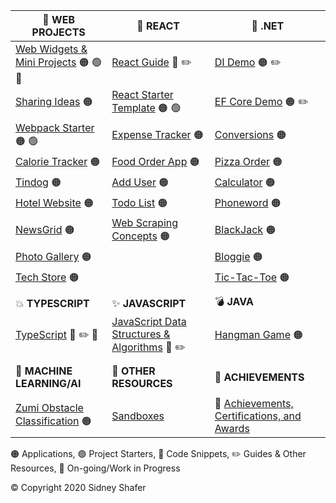 | :rocket: **WEB PROJECTS** | :star2: **REACT** | :notebook: **.NET** |
| ------------------------- | ---------------- | -------------- |
| [Web Widgets & Mini Projects](https://github.com/sidneyshafer/mini-web-projects) :orange_circle: :green_circle: :construction: | [React Guide](https://github.com/sidneyshafer/complete-react-guide) :large_blue_circle: :pencil2: | [DI Demo](https://github.com/sidneyshafer/DI_Demo) :orange_circle: :pencil2: |
| [Sharing Ideas](https://github.com/sidneyshafer/sharing-ideas-app) :orange_circle: | [React Starter Template](https://github.com/sidneyshafer/react-starter-template) :orange_circle: :green_circle: | [EF Core Demo](https://github.com/sidneyshafer/EFCore_Demo) :orange_circle: :pencil2: |
| [Webpack Starter](https://github.com/sidneyshafer/webpack-starter) :orange_circle: :green_circle: | [Expense Tracker](https://github.com/sidneyshafer/expense-tracker) :orange_circle: | [Conversions](https://github.com/sidneyshafer/conversions) :orange_circle: |
| [Calorie Tracker](https://github.com/sidneyshafer/calorie-tracker-webpack) :orange_circle: | [Food Order App](https://github.com/sidneyshafer/food-order-app) :orange_circle: | [Pizza Order](https://github.com/sidneyshafer/pizza-order-app) :orange_circle: |
| [Tindog](https://github.com/sidneyshafer/tindog) :orange_circle: | [Add User](https://github.com/sidneyshafer/add-user-project) :orange_circle: | [Calculator](https://github.com/sidneyshafer/calculator) :orange_circle: |
| [Hotel Website](https://github.com/sidneyshafer/hotel-website) :orange_circle: | [Todo List](https://github.com/sidneyshafer/todo-list) :orange_circle: | [Phoneword](https://github.com/sidneyshafer/Phoneword) :orange_circle: |
| [NewsGrid](https://github.com/sidneyshafer/newsgrid-website) :orange_circle: | [Web Scraping Concepts](https://github.com/sidneyshafer/web-scraping-react-project) :orange_circle:  | [BlackJack](https://github.com/sidneyshafer/Blackjack) :orange_circle: |
| [Photo Gallery](https://github.com/sidneyshafer/photo-gallery) :orange_circle: |  | [Bloggie](https://github.com/sidneyshafer/Bloggie) :orange_circle: |
| [Tech Store](https://github.com/sidneyshafer/tech-store) :orange_circle: |  | [Tic-Tac-Toe](https://github.com/sidneyshafer/tic-tac-toe) :orange_circle: |
| | | |
| :boom: **TYPESCRIPT** | :sparkles: **JAVASCRIPT** | :bomb: **JAVA** |
| [TypeScript](https://github.com/sidneyshafer/TypeScript) :large_blue_circle: :pencil2: :construction: | [JavaScript Data Structures & Algorithms](https://github.com/sidneyshafer/JS_DSA) :large_blue_circle: :pencil2: | [Hangman Game](https://github.com/sidneyshafer/hangman) :orange_circle: |
| | | |
| :wrench: **MACHINE LEARNING/AI** | :pushpin: **OTHER RESOURCES** | :trumpet: **ACHIEVEMENTS** |
| | | |
| [Zumi Obstacle Classification](https://github.com/sidneyshafer/zumi-project) :orange_circle: | [Sandboxes]() | :crown: [Achievements, Certifications, and Awards](https://github.com/sidneyshafer/Achievements) |

:orange_circle: Applications, :green_circle: Project Starters, :large_blue_circle: Code Snippets, :pencil2: Guides & Other Resources, :construction: On-going/Work in Progress

:copyright: Copyright 2020 Sidney Shafer